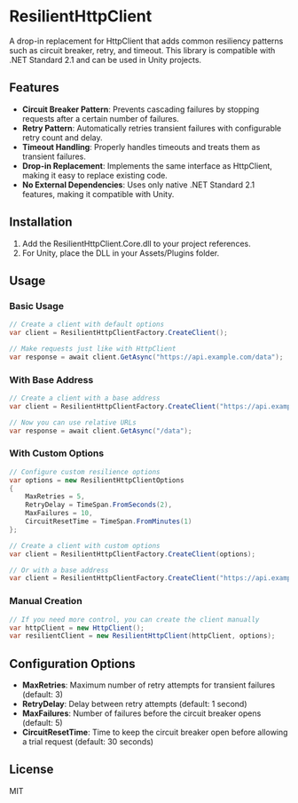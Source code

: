 # ResilientHttpClient

A drop-in replacement for HttpClient that adds common resiliency patterns such as circuit breaker, retry, and timeout. This library is compatible with .NET Standard 2.1 and can be used in Unity projects.

## Features

- **Circuit Breaker Pattern**: Prevents cascading failures by stopping requests after a certain number of failures.
- **Retry Pattern**: Automatically retries transient failures with configurable retry count and delay.
- **Timeout Handling**: Properly handles timeouts and treats them as transient failures.
- **Drop-in Replacement**: Implements the same interface as HttpClient, making it easy to replace existing code.
- **No External Dependencies**: Uses only native .NET Standard 2.1 features, making it compatible with Unity.

## Installation

1. Add the ResilientHttpClient.Core.dll to your project references.
2. For Unity, place the DLL in your Assets/Plugins folder.

## Usage

### Basic Usage

```csharp
// Create a client with default options
var client = ResilientHttpClientFactory.CreateClient();

// Make requests just like with HttpClient
var response = await client.GetAsync("https://api.example.com/data");
```

### With Base Address

```csharp
// Create a client with a base address
var client = ResilientHttpClientFactory.CreateClient("https://api.example.com");

// Now you can use relative URLs
var response = await client.GetAsync("/data");
```

### With Custom Options

```csharp
// Configure custom resilience options
var options = new ResilientHttpClientOptions
{
    MaxRetries = 5,
    RetryDelay = TimeSpan.FromSeconds(2),
    MaxFailures = 10,
    CircuitResetTime = TimeSpan.FromMinutes(1)
};

// Create a client with custom options
var client = ResilientHttpClientFactory.CreateClient(options);

// Or with a base address
var client = ResilientHttpClientFactory.CreateClient("https://api.example.com", options);
```

### Manual Creation

```csharp
// If you need more control, you can create the client manually
var httpClient = new HttpClient();
var resilientClient = new ResilientHttpClient(httpClient, options);
```

## Configuration Options

- **MaxRetries**: Maximum number of retry attempts for transient failures (default: 3)
- **RetryDelay**: Delay between retry attempts (default: 1 second)
- **MaxFailures**: Number of failures before the circuit breaker opens (default: 5)
- **CircuitResetTime**: Time to keep the circuit breaker open before allowing a trial request (default: 30 seconds)

## License

MIT 